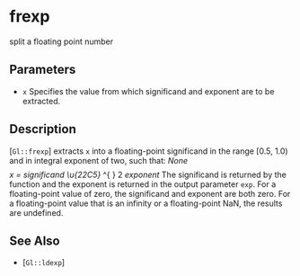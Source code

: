 # frexp
split a floating point number

## Parameters
- `x`
  Specifies the value from which significand and exponent are to be
  extracted.

## Description
[`Gl::frexp`] extracts `x` into a floating-point significand in the
  range [0.5, 1.0) and in integral exponent of two, such that:
$None$ $$ $$ *x* *=* *significand* *\u{22C5}* ^{ } 2 *exponent*
The significand is returned by the function and the exponent is
  returned in the output parameter `exp`. For a floating-point value of
  zero, the significand and exponent are both zero. For a floating-point
  value that is an infinity or a floating-point NaN, the results are
  undefined.

## See Also
- [`Gl::ldexp`]
